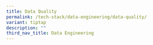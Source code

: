 ```yaml
---
title: Data Quality
permalink: /tech-stack/data-engineering/data-quality/
variant: tiptap
description: ""
third_nav_title: Data Engineering
---
```

